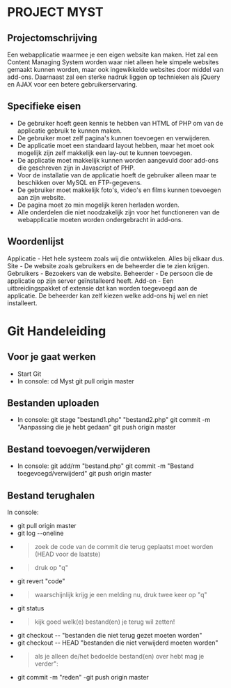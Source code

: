 ﻿PROJECT MYST
=============

Projectomschrijving
-------
Een webapplicatie waarmee je een eigen website kan maken. Het zal een Content Managing System worden waar niet alleen hele simpele websites gemaakt kunnen worden, maar ook ingewikkelde websites door middel van add-ons. Daarnaast zal een sterke nadruk liggen op technieken als jQuery en AJAX voor een betere gebruikerservaring.

Specifieke eisen
-------
- De gebruiker hoeft geen kennis te hebben van HTML of PHP om van de applicatie gebruik te kunnen maken.
- De gebruiker moet zelf pagina's kunnen toevoegen en verwijderen.
- De applicatie moet een standaard layout hebben, maar het moet ook mogelijk zijn zelf makkelijk een lay-out te kunnen toevoegen.
- De applicatie moet makkelijk kunnen worden aangevuld door add-ons die geschreven zijn in Javascript of PHP.
- Voor de installatie van de applicatie hoeft de gebruiker alleen maar te beschikken over MySQL en FTP-gegevens.
- De gebruiker moet makkelijk foto's, video's en films kunnen toevoegen aan zijn website.
- De pagina moet zo min mogelijk keren herladen worden.
- Alle onderdelen die niet noodzakelijk zijn voor het functioneren van de webapplicatie moeten worden ondergebracht in add-ons.


Woordenlijst
-------
Applicatie - Het hele systeem zoals wij die ontwikkelen. Alles bij elkaar dus.
Site - De website zoals gebruikers en de beheerder die te zien krijgen.
Gebruikers - Bezoekers van de website.
Beheerder - De persoon die de applicatie op zijn server geïnstalleerd heeft.
Add-on - Een uitbreidingspakket of extensie dat kan worden toegevoegd aan de applicatie. De beheerder kan zelf kiezen welke add-ons hij wel en niet installeert.

Git Handeleiding
=============

Voor je gaat werken
-------
- Start Git
- In console:
 cd Myst
 git pull origin master
 
Bestanden uploaden
-------
- In console:
 git stage "bestand1.php" "bestand2.php"
 git commit -m "Aanpassing die je hebt gedaan"
 git push origin master
 
Bestand toevoegen/verwijderen
-------
- In console:
 git add/rm "bestand.php"
 git commit -m "Bestand toegevoegd/verwijderd"
 git push origin master

Bestand terughalen
-------
In console:
 - git pull origin master
 - git log --oneline
 - > zoek de code van de commit die terug geplaatst moet worden (HEAD voor de laatste)
 - > druk op "q"
 - git revert "code"
 - > waarschijnlijk krijg je een melding nu, druk twee keer op "q"
 - git status
 - > kijk goed welk(e) bestand(en) je terug wil zetten!
 - git checkout -- "bestanden die niet terug gezet moeten worden"
 - git checkout -- HEAD "bestanden die niet verwijderd moeten worden"
 - > als je alleen de/het bedoelde bestand(en) over hebt mag je verder":
 - git commit -m "reden"
  -git push origin master